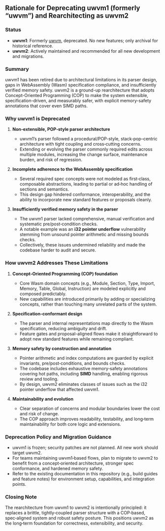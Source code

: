 ## Rationale for Deprecating uwvm1 (formerly “uwvm”) and Rearchitecting as uwvm2

### Status
- **uwvm1**: Formerly [uwvm](https://github.com/UlteSoft/uwvm), deprecated. No new features; only archival for historical reference.
- **uwvm2**: Actively maintained and recommended for all new development and migrations.

### Summary
uwvm1 has been retired due to architectural limitations in its parser design, gaps in WebAssembly (Wasm) specification compliance, and insufficiently verified memory safety. uwvm2 is a ground-up rearchitecture that adopts Concept-Oriented Programming (COP) to make the system extensible, specification-driven, and measurably safer, with explicit memory-safety annotations that cover even SIMD paths.

### Why uwvm1 is Deprecated
1) **Non‑extensible, POP‑style parser architecture**
   - uwvm1’s parser followed a procedural/POP-style, stack‑pop–centric architecture with tight coupling and cross‑cutting concerns.
   - Extending or evolving the parser commonly required edits across multiple modules, increasing the change surface, maintenance burden, and risk of regression.

2) **Incomplete adherence to the WebAssembly specification**
   - Several required spec concepts were not modeled as first‑class, composable abstractions, leading to partial or ad‑hoc handling of sections and semantics.
   - This design gap hindered conformance, interoperability, and the ability to incorporate new standard features or proposals cleanly.

3) **Insufficiently verified memory safety in the parser**
   - The uwvm1 parser lacked comprehensive, manual verification and systematic pre/post‑condition checks.
   - A notable example was an **i32 pointer underflow** vulnerability stemming from unsound pointer arithmetic and missing bounds checks.
   - Collectively, these issues undermined reliability and made the codebase harder to audit and secure.

### How uwvm2 Addresses These Limitations
1) **Concept‑Oriented Programming (COP) foundation**
   - Core Wasm domain concepts (e.g., Module, Section, Type, Import, Memory, Table, Global, Instruction) are modeled explicitly and composed predictably.
   - New capabilities are introduced primarily by adding or specializing concepts, rather than touching many unrelated parts of the system.

2) **Specification‑conformant design**
   - The parser and internal representations map directly to the Wasm specification, reducing ambiguity and drift.
   - Feature gates and proposal-aligned flows make it straightforward to adopt new standard features while remaining compliant.

3) **Memory safety by construction and annotation**
   - Pointer arithmetic and index computations are guarded by explicit invariants, pre/post‑conditions, and bounds checks.
   - The codebase includes exhaustive memory‑safety annotations covering hot paths, including **SIMD** handling, enabling rigorous review and tooling.
   - By design, uwvm2 eliminates classes of issues such as the i32 pointer underflow that affected uwvm1.

4) **Maintainability and evolution**
   - Clear separation of concerns and modular boundaries lower the cost and risk of change.
   - The COP approach improves readability, testability, and long‑term maintainability for both core logic and extensions.

### Deprecation Policy and Migration Guidance
- uwvm1 is frozen; security patches are not planned. All new work should target uwvm2.
- For teams maintaining uwvm1‑based flows, plan to migrate to uwvm2 to benefit from a concept‑oriented architecture, stronger spec conformance, and hardened memory safety.
- Refer to the existing documentation in this repository (e.g., build guides and feature notes) for environment setup, capabilities, and integration points.

### Closing Note
The rearchitecture from uwvm1 to uwvm2 is intentionally principled: it replaces a brittle, tightly‑coupled parser structure with a COP‑based, spec‑aligned system and robust safety posture. This positions uwvm2 as the long‑term foundation for correctness, extensibility, and security.


